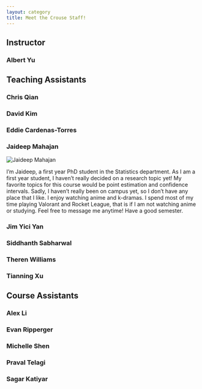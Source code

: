 ```yaml
---
layout: category
title: Meet the Crouse Staff!
---
```


## Instructor

### Albert Yu

## Teaching Assistants

### Chris Qian

### David Kim

### Eddie Cardenas-Torres

### Jaideep Mahajan

![Jaideep Mahajan](https://stat400.github.io/PDFs/bio_photos/Jaideep_Mahajan.jpg)

I’m Jaideep, a first year PhD student in the Statistics department. As I am a first year student, I haven’t really decided on a research topic yet! My favorite topics for this course would be point estimation and confidence intervals. Sadly, I haven’t really been on campus yet, so I don’t have any place that I like. I enjoy watching anime and k-dramas. I spend most of my time playing Valorant and Rocket League, that is if I am not watching anime or studying. Feel free to message me anytime! Have a good semester.


### Jim Yici Yan

### Siddhanth Sabharwal

### Theren Williams

### Tianning Xu

## Course Assistants

### Alex Li

### Evan Ripperger

### Michelle Shen

### Praval Telagi

### Sagar Katiyar
